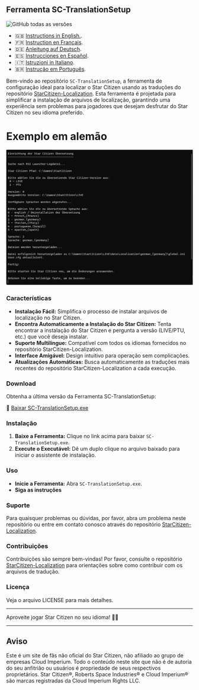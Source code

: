## Ferramenta SC-TranslationSetup
![GitHub todas as versões](https://img.shields.io/github/downloads/ROBdk97/SC-TranslationSetup/total)

- 🇬🇧 [Instructions in English.](README.md).
- 🇫🇷 [Instruction en Français](README_fr.md).
- 🇩🇪 [Anleitung auf Deutsch](README_de.md).
- 🇪🇸 [Instrucciones en Español](README_es.md).
- 🇮🇹 [Istruzioni in Italiano](README_it.md).
- 🇧🇷 [Instrução em Português](README_ptbr.md).

Bem-vindo ao repositório `SC-TranslationSetup`, a ferramenta de configuração ideal para localizar o Star Citizen usando as traduções do repositório [StarCitizen-Localization](https://github.com/Dymerz/StarCitizen-Localization). Esta ferramenta é projetada para simplificar a instalação de arquivos de localização, garantindo uma experiência sem problemas para jogadores que desejam desfrutar do Star Citizen no seu idioma preferido.

# Exemplo em alemão
![Exemplo em alemão](SC-TranslationSetup.png)

### Características

- **Instalação Fácil:** Simplifica o processo de instalar arquivos de localização no Star Citizen.
- **Encontra Automaticamente a Instalação do Star Citizen:** Tenta encontrar a instalação do Star Citizen e pergunta a versão (LIVE/PTU, etc.) que você deseja instalar.
- **Suporte Multilíngue:** Compatível com todos os idiomas fornecidos no repositório StarCitizen-Localization.
- **Interface Amigável:** Design intuitivo para operação sem complicações.
- **Atualizações Automáticas:** Busca automaticamente as traduções mais recentes do repositório StarCitizen-Localization a cada execução.

### Download

Obtenha a última versão da Ferramenta SC-TranslationSetup:

🔗 [Baixar SC-TranslationSetup.exe](https://github.com/ROBdk97/SC-TranslationSetup/releases/latest/download/SC-TranslationSetup.exe)

### Instalação

1. **Baixe a Ferramenta:** Clique no link acima para baixar `SC-TranslationSetup.exe`.
2. **Execute o Executável:** Dê um duplo clique no arquivo baixado para iniciar o assistente de instalação.

### Uso

- **Inicie a Ferramenta:** Abra `SC-TranslationSetup.exe`.
- **Siga as instruções**

### Suporte

Para quaisquer problemas ou dúvidas, por favor, abra um problema neste repositório ou entre em contato conosco através do repositório [StarCitizen-Localization](https://github.com/Dymerz/StarCitizen-Localization).

### Contribuições

Contribuições são sempre bem-vindas! Por favor, consulte o repositório [StarCitizen-Localization](https://github.com/Dymerz/StarCitizen-Localization) para orientações sobre como contribuir com os arquivos de tradução.

### Licença

Veja o arquivo LICENSE para mais detalhes.

---

Aproveite jogar Star Citizen no seu idioma! 🚀🌌

---
## Aviso
Este é um site de fãs não oficial do Star Citizen, não afiliado ao grupo de empresas Cloud Imperium. Todo o conteúdo neste site que não é de autoria do seu anfitrião ou usuários é propriedade de seus respectivos proprietários. Star Citizen®, Roberts Space Industries® e Cloud Imperium® são marcas registradas da Cloud Imperium Rights LLC.
